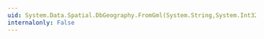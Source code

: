 ```yaml
---
uid: System.Data.Spatial.DbGeography.FromGml(System.String,System.Int32)
internalonly: False
---
```

